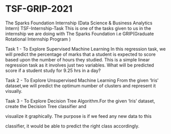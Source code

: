 # TSF-GRIP-2021
The Sparks Foundation Internship (Data Science &amp; Business Analytics Intern)
TSF-Internship-Task
This is one of the tasks given to us in the internship we are doing with The Sparks Foundation i.e GRIP(Graduate Rotational Internship Program )

Task 1 - To Explore Supervised Machine Learning In this regression task, we will predict the percentage of marks that a student is expected to score based upon the number of hours they studied. This is a simple linear regression task as it involves just two variables. What will be predicted score if a student study for 9.25 hrs in a day?

Task 2 - To Explore Unsupervised Machine Learning From the given ‘Iris’ dataset,we will predict the optimum number of clusters and represent it visually.

Taak 3 - To Explore Decision Tree Algorithm.For the given ‘Iris’ dataset, create the Decision Tree classifier and

visualize it graphically. The purpose is if we feed any new data to this

classifier, it would be able to predict the right class accordingly.
